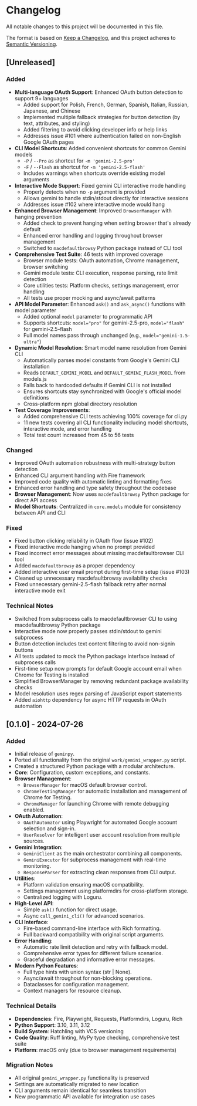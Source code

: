 # Changelog

All notable changes to this project will be documented in this file.

The format is based on [Keep a Changelog](https://keepachangelog.com/en/1.0.0/),
and this project adheres to [Semantic Versioning](https://semver.org/spec/v2.0.0.html).

## [Unreleased]

### Added
- **Multi-language OAuth Support**: Enhanced OAuth button detection to support 9+ languages
  - Added support for Polish, French, German, Spanish, Italian, Russian, Japanese, and Chinese
  - Implemented multiple fallback strategies for button detection (by text, attributes, and styling)
  - Added filtering to avoid clicking developer info or help links
  - Addresses issue #101 where authentication failed on non-English Google OAuth pages
- **CLI Model Shortcuts**: Added convenient shortcuts for common Gemini models
  - `-P` / `--Pro` as shortcut for `-m 'gemini-2.5-pro'`
  - `-F` / `--Flash` as shortcut for `-m 'gemini-2.5-flash'`
  - Includes warnings when shortcuts override existing model arguments
- **Interactive Mode Support**: Fixed gemini CLI interactive mode handling
  - Properly detects when no `-p` argument is provided
  - Allows gemini to handle stdin/stdout directly for interactive sessions
  - Addresses issue #102 where interactive mode would hang
- **Enhanced Browser Management**: Improved `BrowserManager` with hanging prevention
  - Added check to prevent hanging when setting browser that's already default
  - Enhanced error handling and logging throughout browser management
  - Switched to `macdefaultbrowsy` Python package instead of CLI tool
- **Comprehensive Test Suite**: 46 tests with improved coverage
  - Browser module tests: OAuth automation, Chrome management, browser switching
  - Gemini module tests: CLI execution, response parsing, rate limit detection
  - Core utilities tests: Platform checks, settings management, error handling
  - All tests use proper mocking and async/await patterns
- **API Model Parameter**: Enhanced `ask()` and `ask_async()` functions with model parameter
  - Added optional `model` parameter to programmatic API
  - Supports shortcuts: `model="pro"` for gemini-2.5-pro, `model="flash"` for gemini-2.5-flash
  - Full model names pass through unchanged (e.g., `model="gemini-1.5-ultra"`)
- **Dynamic Model Resolution**: Smart model name resolution from Gemini CLI
  - Automatically parses model constants from Google's Gemini CLI installation
  - Reads `DEFAULT_GEMINI_MODEL` and `DEFAULT_GEMINI_FLASH_MODEL` from models.js
  - Falls back to hardcoded defaults if Gemini CLI is not installed
  - Ensures shortcuts stay synchronized with Google's official model definitions
  - Cross-platform npm global directory resolution
- **Test Coverage Improvements**: 
  - Added comprehensive CLI tests achieving 100% coverage for cli.py
  - 11 new tests covering all CLI functionality including model shortcuts, interactive mode, and error handling
  - Total test count increased from 45 to 56 tests

### Changed
- Improved OAuth automation robustness with multi-strategy button detection
- Enhanced CLI argument handling with Fire framework
- Improved code quality with automatic linting and formatting fixes
- Enhanced error handling and type safety throughout the codebase
- **Browser Management**: Now uses `macdefaultbrowsy` Python package for direct API access
- **Model Shortcuts**: Centralized in `core.models` module for consistency between API and CLI

### Fixed
- Fixed button clicking reliability in OAuth flow (issue #102)
- Fixed interactive mode hanging when no prompt provided
- Fixed incorrect error messages about missing macdefaultbrowser CLI tool
- Added `macdefaultbrowsy` as a proper dependency
- Added interactive user email prompt during first-time setup (issue #103)
- Cleaned up unnecessary macdefaultbrowsy availability checks
- Fixed unnecessary gemini-2.5-flash fallback retry after normal interactive mode exit

### Technical Notes
- Switched from subprocess calls to macdefaultbrowser CLI to using macdefaultbrowsy Python package
- Interactive mode now properly passes stdin/stdout to gemini subprocess
- Button detection includes text content filtering to avoid non-signin buttons
- All tests updated to mock the Python package interface instead of subprocess calls
- First-time setup now prompts for default Google account email when Chrome for Testing is installed
- Simplified BrowserManager by removing redundant package availability checks
- Model resolution uses regex parsing of JavaScript export statements
- Added `aiohttp` dependency for async HTTP requests in OAuth automation

## [0.1.0] - 2024-07-26

### Added
- Initial release of `geminpy`.
- Ported all functionality from the original `work/gemini_wrapper.py` script.
- Created a structured Python package with a modular architecture.
- **Core**: Configuration, custom exceptions, and constants.
- **Browser Management**:
    - `BrowserManager` for macOS default browser control.
    - `ChromeTestingManager` for automatic installation and management of Chrome for Testing.
    - `ChromeManager` for launching Chrome with remote debugging enabled.
- **OAuth Automation**:
    - `OAuthAutomator` using Playwright for automated Google account selection and sign-in.
    - `UserResolver` for intelligent user account resolution from multiple sources.
- **Gemini Integration**:
    - `GeminiClient` as the main orchestrator combining all components.
    - `GeminiExecutor` for subprocess management with real-time monitoring.
    - `ResponseParser` for extracting clean responses from CLI output.
- **Utilities**:
    - Platform validation ensuring macOS compatibility.
    - Settings management using platformdirs for cross-platform storage.
    - Centralized logging with Loguru.
- **High-Level API**:
    - Simple `ask()` function for direct usage.
    - Async `call_gemini_cli()` for advanced scenarios.
- **CLI Interface**:
    - Fire-based command-line interface with Rich formatting.
    - Full backward compatibility with original script arguments.
- **Error Handling**:
    - Automatic rate limit detection and retry with fallback model.
    - Comprehensive error types for different failure scenarios.
    - Graceful degradation and informative error messages.
- **Modern Python Features**:
    - Full type hints with union syntax (str | None).
    - Async/await throughout for non-blocking operations.
    - Dataclasses for configuration management.
    - Context managers for resource cleanup.

### Technical Details
- **Dependencies**: Fire, Playwright, Requests, Platformdirs, Loguru, Rich
- **Python Support**: 3.10, 3.11, 3.12
- **Build System**: Hatchling with VCS versioning
- **Code Quality**: Ruff linting, MyPy type checking, comprehensive test suite
- **Platform**: macOS only (due to browser management requirements)

### Migration Notes
- All original `gemini_wrapper.py` functionality is preserved
- Settings are automatically migrated to new location
- CLI arguments remain identical for seamless transition
- New programmatic API available for integration use cases 